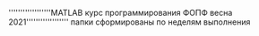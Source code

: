 ''''''''''''''''''MATLAB курс программирования ФОПФ весна 2021''''''''''''''''''
папки сформированы по неделям выполнения
